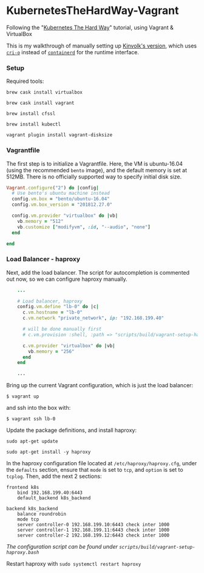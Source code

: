 # KubernetesTheHardWay-Vagrant
Following the "[Kubernetes The Hard Way](https://github.com/kelseyhightower/kubernetes-the-hard-way)" tutorial, using Vagrant &amp; VirtualBox

This is my walkthrough of manually setting up [Kinvolk's version](https://github.com/kinvolk/kubernetes-the-hard-way-vagrant), which uses [`cri-o`](https://cri-o.io) instead of [`containerd`](https://github.com/containerd/containerd) for the runtime interface.

### Setup
Required tools:

`brew cask install virtualbox`

`brew cask install vagrant`

`brew install cfssl`

`brew install kubectl`

`vagrant plugin install vagrant-disksize`


### Vagrantfile
The first step is to initialize a Vagrantfile. Here, the VM is ubuntu-16.04 (using the recommended `bento` image), and the default memory is set at 512MB. There is no officially supported way to specify initial disk size.

```ruby
Vagrant.configure("2") do |config|
  # Use bento's ubuntu machine instead
  config.vm.box = "bento/ubuntu-16.04"
  config.vm.box_version = "201812.27.0"

  config.vm.provider "virtualbox" do |vb|
    vb.memory = "512"
    vb.customize ["modifyvm", :id, "--audio", "none"]
  end

end
```

### Load Balancer - haproxy
Next, add the load balancer. The script for autocompletion is commented out now, so we can configure haproxy manually.

```ruby
    ...

    # Load balancer, haproxy
    config.vm.define "lb-0" do |c|
      c.vm.hostname = "lb-0"
      c.vm.network "private_network", ip: "192.168.199.40"

      # will be done manually first
      # c.vm.provision :shell, :path => "scripts/build/vagrant-setup-haproxy.bash"

      c.vm.provider "virtualbox" do |vb|
        vb.memory = "256"
      end
    end

    ...
```

Bring up the current Vagrant configuration, which is just the load balancer:

`$ vagrant up`

and ssh into the box with:

`$ vagrant ssh lb-0`

Update the package definitions, and install haproxy:

`sudo apt-get update`

`sudo apt-get install -y haproxy`


In the haproxy configuration file located at `/etc/haproxy/haproxy.cfg`, under the `defaults` section, ensure that `mode` is set to `tcp`, and `option` is set to `tcplog`. Then, add the next 2 sections:

```
frontend k8s
    bind 192.168.199.40:6443
    default_backend k8s_backend

backend k8s_backend
    balance roundrobin
    mode tcp
    server controller-0 192.168.199.10:6443 check inter 1000
    server controller-1 192.168.199.11:6443 check inter 1000
    server controller-2 192.168.199.12:6443 check inter 1000
```
_The configuration script can be found under `scripts/build/vagrant-setup-haproxy.bash`_

Restart haproxy with `sudo systemctl restart haproxy`

